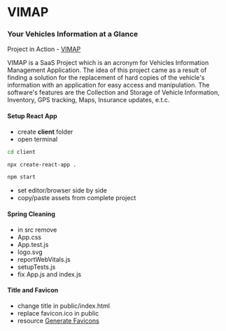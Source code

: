 # VIMAP

### Your Vehicles Information at a Glance

Project in Action - [VIMAP](https://www.vimap.io/)

VIMAP is a SaaS Project which is an acronym for Vehicles Information Management Application. The idea of this project came as a result of finding a solution for the replacement of hard copies of the vehicle's information with an application for easy access and manipulation. The software's features are the Collection and Storage of Vehicle Information, Inventory, GPS tracking, Maps, Insurance updates, e.t.c.

#### Setup React App

- create <b>client</b> folder
- open terminal

```sh
cd client
```

```sh
npx create-react-app .
```

```sh
npm start
```

- set editor/browser side by side
- copy/paste assets from complete project

#### Spring Cleaning

- in src remove
- App.css
- App.test.js
- logo.svg
- reportWebVitals.js
- setupTests.js
- fix App.js and index.js

#### Title and Favicon

- change title in public/index.html
- replace favicon.ico in public
- resource [Generate Favicons](https://favicon.io/)
